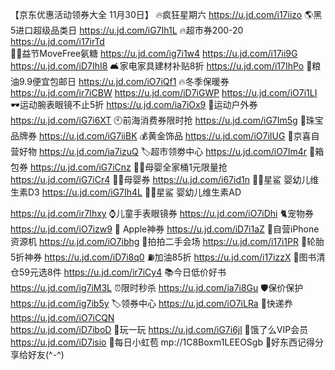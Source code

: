 【京东优惠活动领券大全 11月30日】
🔥疯狂星期六
https://u.jd.com/i17iizo
🌎黑5进口超级品类日
https://u.jd.com/iG7Ih1L 
🔥超市券200-20
https://u.jd.com/i17irTd  
🏋🏻益节MoveFree氨糖
https://u.jd.com/ig7i1w4
https://u.jd.com/i17ii9G
https://u.jd.com/iD7IhI8
🛋家电家具建材补贴8折
https://u.jd.com/i17IhPo
🍚粮油9.9便宜包邮日
https://u.jd.com/iO7iQf1
🔥冬季保暖券
https://u.jd.com/ir7iCBW
https://u.jd.com/iD7iGWP
https://u.jd.com/iO7i1LI
🕶运动腕表眼镜不止5折
https://u.jd.com/ia7iOx9
🎿运动户外券
https://u.jd.com/iG7i6XT
🕙前海消费券限时抢
https://u.jd.com/iG7Im5g
💎珠宝品牌券
https://u.jd.com/iG7iiBK
💰黄金饰品
https://u.jd.com/iO7iIUG
🏪京喜自营好物
https://u.jd.com/ia7izuQ
🏷超市领劵中心
https://u.jd.com/iO7Im4r
👜箱包券
https://u.jd.com/iG7iCnz
👶🏻母婴全家桶1元限量抢
https://u.jd.com/iG7iCr4
👶🏻母婴券
https://u.jd.com/i67id1n
👶🏻星鲨 婴幼儿维生素D3
https://u.jd.com/iG7Ih4L
👶🏻星鲨 婴幼儿维生素AD

https://u.jd.com/ir7Ihxy
⌚儿童手表眼镜券
https://u.jd.com/iO7iDhi
🐈宠物券
https://u.jd.com/iO7izw9
 Apple神券
https://u.jd.com/iD7i1aZ
📱自营iPhone资源机
https://u.jd.com/iO7ibhg
📱拍拍二手会场
https://u.jd.com/i17i1PR
🛞轮胎5折神券
https://u.jd.com/iD7i8q0
⛽加油85折
https://u.jd.com/i17izzX
📖图书清仓59元选8件
https://u.jd.com/ir7iCy4
📚今日低价好书
https://u.jd.com/ig7iM3L
⏰限时秒杀
https://u.jd.com/ia7i8Gu
🛡保价保护
https://u.jd.com/ig7ib5y
🏷领券中心
https://u.jd.com/iO7iLRa
🚚快递奍
https://u.jd.com/iO7iCQN  
https://u.jd.com/iD7iboD
🎰玩一玩
https://u.jd.com/iG7i6jl
🛵饿了么VIP会员
https://u.jd.com/iD7isio
🧧每日小虹苞
mp://1C8Boxm1LEEOSgb
🌟好东西记得分享给好友(^-^)